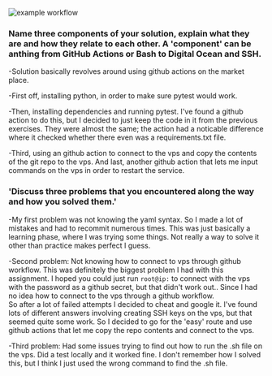![example workflow](https://github.com/RishaanvB/CD/actions/workflows/workflow.yml/badge.svg) 


### Name three components of your solution, explain what they are and how they relate to each other.  A 'component' can be anthing from GitHub Actions or Bash to Digital Ocean and SSH. 

-Solution basically revolves around using github actions on the market place. 

-First off, installing python, in order to make sure pytest would work. 

-Then, installing dependencies and running pytest.
I've found a github action to do this, but I decided to just keep the code in it from the previous exercises. They were almost the same; the action had a noticable difference where it checked whether there even was a requirements.txt file. 

-Third, using an github action to connect to the vps and copy the contents of the git repo to the vps.
And last, another github action that lets me input commands on the vps in order to restart the service.

### 'Discuss three problems that you encountered along the way and how you solved them.'

-My first problem was not knowing the yaml syntax.
So I made a lot of mistakes and had to recommit numerous times.
This was just basically a learning phase, where I was trying some things. Not really a way to solve it other than practice makes perfect I guess.

-Second problem: Not knowing how to connect to vps through github workflow. This was definitely the biggest problem I had with this assignment.
I hoped you could just run `root@ip:` to connect with the vps with the password as a github secret, but that didn't work out.. Since I had no idea how to connect to the vps through a github workflow.  
 So after a lot of failed attempts I decided to cheat and google it. I've found lots of different answers involving creating SSH keys on the vps, but that seemed quite some work. So I decided to go for the 'easy' route and use github actions that let me copy the repo contents and connect to the vps.

-Third problem:
Had some issues trying to find out how to run the .sh file on the vps. Did a test locally and it worked fine. I don't remember how I solved this, but I think I just used the wrong command to find the .sh file.
